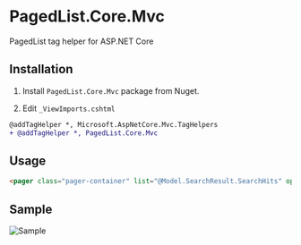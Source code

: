# PagedList.Core.Mvc
PagedList tag helper for ASP.NET Core

## Installation

1. Install `PagedList.Core.Mvc` package from Nuget.

2. Edit `_ViewImports.cshtml`

```diff
@addTagHelper *, Microsoft.AspNetCore.Mvc.TagHelpers
+ @addTagHelper *, PagedList.Core.Mvc
```

## Usage
```html
<pager class="pager-container" list="@Model.SearchResult.SearchHits" options="@PagedListRenderOptions.Bootstrap4FullPagination" asp-action="Index" asp-controller="Search" asp-route-query="@Model.SearchResult.SearchQuery" />
```
## Sample
![Sample](../assets/SearchResult.jpg?raw=true)
